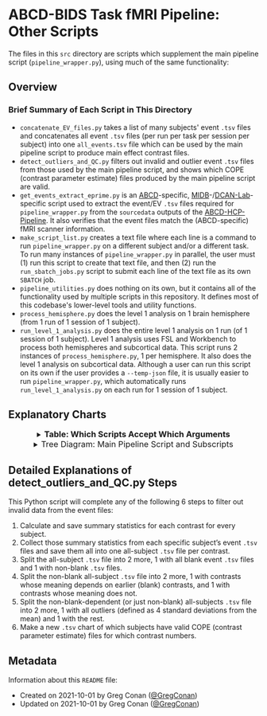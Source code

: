 # ABCD-BIDS Task fMRI Pipeline: Other Scripts

The files in this `src` directory are scripts which supplement the main pipeline script (`pipeline_wrapper.py`), using much of the same functionality:

## Overview

### Brief Summary of Each Script in This Directory

- `concatenate_EV_files.py` takes a list of many subjects' event `.tsv` files and concatenates all event `.tsv` files (per run per task per session per subject) into one `all_events.tsv` file which can be used by the main pipeline script to produce main effect contrast files.
- `detect_outliers_and_QC.py` filters out invalid and outlier event `.tsv` files from those used by the main pipeline script, and shows which COPE (contrast parameter estimate) files produced by the main pipeline script are valid.
- `get_events_extract_eprime.py` is an [ABCD](https://abcdstudy.org/)-specific, [MIDB](https://midb.umn.edu/)-/[DCAN-Lab](https://innovation.umn.edu/developmental-cognition-and-neuroimaging-lab/)-specific script used to extract the event/EV `.tsv` files required for `pipeline_wrapper.py` from the `sourcedata` outputs of the [ABCD-HCP-Pipeline](https://github.com/DCAN-Labs/ABCD-HCP-pipeline). It also verifies that the event files match the (ABCD-specific) fMRI scanner information.
- `make_script_list.py` creates a text file where each line is a command to run `pipeline_wrapper.py` on a different subject and/or a different task. To run many instances of `pipeline_wrapper.py` in parallel, the user must (1) run this script to create that text file, and then (2) run the `run_sbatch_jobs.py` script to submit each line of the text file as its own `SBATCH` job.
- `pipeline_utilities.py` does nothing on its own, but it contains all of the functionality used by multiple scripts in this repository. It defines most of this codebase's lower-level tools and utility functions.
- `process_hemisphere.py` does the level 1 analysis on 1 brain hemisphere (from 1 run of 1 session of 1 subject).
- `run_level_1_analysis.py` does the entire level 1 analysis on 1 run (of 1 session of 1 subject). Level 1 analysis uses FSL and Workbench to process both hemispheres and subcortical data. This script runs 2 instances of `process_hemisphere.py`, 1 per hemisphere. It also does the level 1 analysis on subcortical data. Although a user can run this script on its own if the user provides a `--temp-json` file, it is usually easier to run `pipeline_wrapper.py`, which automatically runs `run_level_1_analysis.py` on each run for 1 session of 1 subject. 

## Explanatory Charts

<details><summary style="text-align: center;"><strong style="display: inline; font-size: 1.17em;">Table: Which Scripts Accept Which Arguments</strong></summary>

| Argument Name | ...wrapper.py | run_level... | process... | concatenate... | detect... | get_events... |
|----------------------------|:-:|:-:|:-:|:-:|:-:|:-:|
| `--bids-dir`         | Optional | Optional | Optional | Optional | | |
| `--censor`           | Optional | Optional | Optional | Optional | | |
| `--contrasts`        | | | | | Optional | |
| `--events-dir`       | Usually **Required**<sup> 1</sup> | Usually **Required**<sup> 1</sup> | Usually **Required**<sup> 1</sup> | Usually **Required**<sup> 1</sup> | | Usually **Required**<sup> 1</sup> |
| `--fd`               | Optional | Optional | Optional | Optional | | Optional |
| `--filter`           | Optional | Optional | Optional | Optional | | |
| `--fsl-dir`          | Usually **Required**<sup> 3</sup> | Usually **Required**<sup> 3</sup> | Usually **Required**<sup> 3</sup> | Usually **Required**<sup> 3</sup> | |
| `--hemisphere`       | | | **Required** | | | | |
| `--keep-all`         | Optional | Optional | Optional | Optional | | Optional |
| `--levels`           | Optional | Optional | Optional | Optional | | |
| `--output`           | **Required** | **Required** | **Required** | **Required** | **Required** | **Required** |
| `--parallel`         | Optional | Optional | Optional | Optional | | |
| `--pipeline`         | | | | Optional | | |
| `--print-progress`   | Optional | Optional | | | |
| `--runs`             | Optional | Optional | Optional | Optional | | Optional |
| `--run-number`       | | **Required** | **Required** | | | |
| `--scanners-info`    | | | | Optional | | Optional |
| `--ses`              | **Required** | **Required** | **Required** | **Required** | **Required** | **Required** |
| `--sleep`            | Optional | Optional | | | | |
| `--spat-smooth`      | Optional | Optional | Optional | Optional | | Optional |
| `--step`             | | | | | Optional | | |
| `--study-dir`        | **Required** | **Required** | **Required** | **Required** | **Required** | **Required** |
| `--study-name`       | Optional | Optional | Optional | Optional | | Optional |
| `--subject`          | **Required** | **Required** | **Required** | **Required** | Optional | **Required** |
| `--surf-smooth`      | Optional | Optional | Optional | Optional | | |
| `--task`             | **Required** | **Required** | **Required** | **Required** | **Required** | **Required** |
| `--temp-dir`         | Optional | Optional | Optional | Optional | | |
| `--temp-json`        | | **Required** | **Required** | | | | 
| `--templates`        | Optional | Optional | Optional | Optional | | Optional |
| `--template1`        | Optional | Optional | Optional | Optional | | Optional |
| `--template2`        | Optional | Optional | Optional | Optional | | Optional |
| `--vol-smooth`       | Optional | Optional | Optional | Optional | | |
| `--wb-command`       | Usually **Required**<sup> 2</sup> | Usually **Required**<sup> 2</sup> | Usually **Required**<sup> 2</sup> | Usually **Required**<sup> 2</sup> | Usually **Required**<sup> 2</sup> | Usually **Required**<sup> 2</sup> |
| `--wrapper-location` | Rarely **Required<sup> 3</sup>** | **Required** | **Required** | Rarely **Required<sup> 3</sup>** | Rarely **Required<sup> 3</sup>** | Rarely **Required<sup> 3</sup>** |

#### Footnotes

<sup>1 </sup>Required unless running a specific kind of level 1 analysis that does not require event files (unless the level 1 `.fsf` file specifies that the basic waveform shape of each EV model is square; in other words, the level 1 `.fsf` file contains the line `set fmri(shape1) 0`).

<sup>2 </sup>Required unless the user already has an environment variable defining the location of this external software. For example, if the user has `WB_COMMAND=/home/users/shared/tools/workbench/bin/wb_command` in their `.bashrc` file, then the `--wb-command` argument may not be necessary.

<sup>3 </sup>Usually not required, unless running the script as a SLURM/SBATCH job.

</details>

<details><summary style="text-align: center;"><span style="display: inline; font-size: 1.17em;">Tree Diagram: Main Pipeline Script and Subscripts</span></summary>

The diagram below is just a visual explanation of the fact that `run_sbatch_jobs.py` runs many instances of `pipeline_wrapper.py`, which runs several instances of `run_level_1_analysis.py`, which runs 2 instances of `process_hemisphere.py`.

```
                                                      run_sbatch_jobs.py
                                                     /                  \
                                 pipeline_wrapper.py                     pipeline_wrapper.py
                                /                   \                    
         run_level_1_analysis.py                     run_level_1_analysis.py      
        /                       \                   /                       \
process_hemisphere.py   process_hemisphere.py   process_hemisphere.py   process_hemisphere.py
```

</details>

## Detailed Explanations of detect_outliers_and_QC.py Steps

This Python script will complete any of the following 6 steps to filter out invalid data from the event files:

1. Calculate and save summary statistics for each contrast for every subject.
2. Collect those summary statistics from each specific subject’s event `.tsv` files and save them all into one all-subject `.tsv` file per contrast.
3. Split the all-subject `.tsv` file into 2 more, 1 with all blank event `.tsv` files and 1 with non-blank `.tsv` files.
4. Split the non-blank all-subject `.tsv` file into 2 more, 1 with contrasts whose meaning depends on earlier (blank) contrasts, and 1 with contrasts whose meaning does not.
5. Split the non-blank-dependent (or just non-blank) all-subjects `.tsv` file into 2 more, 1 with all outliers (defined as 4 standard deviations from the mean) and 1 with the rest.
6. Make a new `.tsv` chart of which subjects have valid COPE (contrast parameter estimate) files for which contrast numbers.

## Metadata

Information about this `README` file:

- Created on 2021-10-01 by Greg Conan ([@GregConan](https://github.com/GregConan))
- Updated on 2021-10-01 by Greg Conan ([@GregConan](https://github.com/GregConan))
